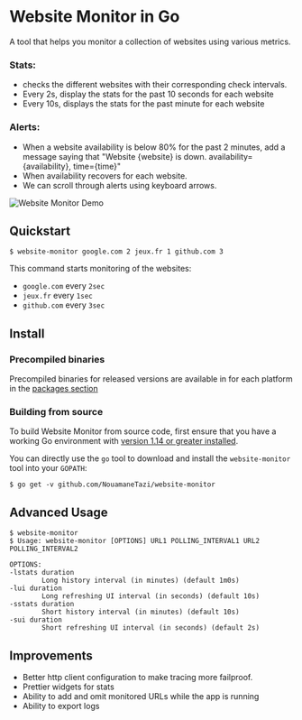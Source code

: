# Website Monitor in Go

A tool that helps you monitor a collection of websites using various metrics.
### Stats:
* checks the different websites with their corresponding check intervals.
* Every 2s, display the stats for the past 10 seconds for each website
* Every 10s, displays the stats for the past minute for each website

### Alerts:
* When a website availability is below 80% for the past 2 minutes, add a message saying that "Website {website} is down. availability={availability}, time={time}"
* When availability recovers for each website.
* We can scroll through alerts using keyboard arrows.

![Website Monitor Demo](https://recordit.co/uCb22IUQ4G.gif)
## Quickstart


    $ website-monitor google.com 2 jeux.fr 1 github.com 3

This command starts monitoring of the websites:
- `google.com` every `2sec`
- `jeux.fr` every `1sec`
- `github.com` every `3sec`


## Install

### Precompiled binaries
Precompiled binaries for released versions are available in for each platform in the [packages section](https://github.com/NouamaneTazi/website-monitor/releases/)

### Building from source
To build Website Monitor from source code, first ensure that you have a working
Go environment with [version 1.14 or greater installed](https://golang.org/doc/install).

You can directly use the `go` tool to download and install the `website-monitor` tool into your `GOPATH`:

    $ go get -v github.com/NouamaneTazi/website-monitor


## Advanced Usage
    $ website-monitor
    $ Usage: website-monitor [OPTIONS] URL1 POLLING_INTERVAL1 URL2 POLLING_INTERVAL2

    OPTIONS:
    -lstats duration
            Long history interval (in minutes) (default 1m0s)
    -lui duration
            Long refreshing UI interval (in seconds) (default 10s)
    -sstats duration
            Short history interval (in minutes) (default 10s)
    -sui duration
            Short refreshing UI interval (in seconds) (default 2s)


## Improvements
* Better http client configuration to make tracing more failproof.
* Prettier widgets for stats
* Ability to add and omit monitored URLs while the app is running
* Ability to export logs
